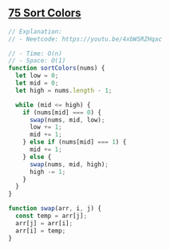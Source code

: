 ## [75 Sort Colors](https://leetcode.com/problems/sort-colors/description/)

<!-- notecardId: 1760009529840 -->

```js
// Explanation:
// - Neetcode: https://youtu.be/4xbWSRZHqac

// - Time: O(n)
// - Space: O(1)
function sortColors(nums) {
  let low = 0;
  let mid = 0;
  let high = nums.length - 1;

  while (mid <= high) {
    if (nums[mid] === 0) {
      swap(nums, mid, low);
      low += 1;
      mid += 1;
    } else if (nums[mid] === 1) {
      mid += 1;
    } else {
      swap(nums, mid, high);
      high -= 1;
    }
  }
}

function swap(arr, i, j) {
  const temp = arr[j];
  arr[j] = arr[i];
  arr[i] = temp;
}
```
